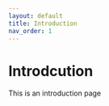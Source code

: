 ```yaml
---
layout: default
title: Introduction
nav_order: 1
---
```


# Introdcution

This is an introduction page
